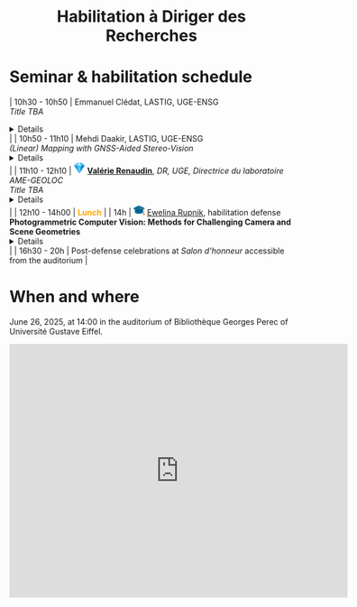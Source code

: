 

<h1 style="text-align: center;"> <b>Habilitation à Diriger des Recherches</b> </h1>

# Seminar \& habilitation schedule

| 10h30 - 10h50 | Emmanuel Clédat, LASTIG, UGE-ENSG <br><em> Title TBA </em> <br><details> TBA </details> |
| 10h50 - 11h10 | Mehdi Daakir, LASTIG, UGE-ENSG <br><em> (Linear) Mapping with GNSS-Aided Stereo-Vision </em> <br><details> TBA </details> |
| 11h10 - 12h10 | <img src="/img/diamond.png"  width="20"> [**Valérie Renaudin**](https://pagespro.univ-gustave-eiffel.fr/valerie-renaudin), *DR, UGE, Directrice du laboratoire AME-GEOLOC* <br><em>Title TBA</em> <br><details>TBA</details> |
| 12h10 - 14h00 | <span style="color:orange"> <b>Lunch</b> </span> |
| 14h | <img src="/img/grad.png"  width="20"> [Ewelina Rupnik](https://erupnik.github.io), habilitation defense<br> <b>Photogrammetric Computer Vision: Methods for Challenging Camera and Scene Geometries</b> <br><details>  This habilitation manuscript addresses some of the challenges in Photogrammetric Computer Vision - where speed, automation, or precision still fall short in demanding 3D reconstruction scenarios. I focus on three key areas: improving camera pose estimation, enhancing stereo matching and depth map quality, and modeling complex reflectance using neural representations.

Throughout the manuscript, I combine rigorous geometry and uncertainty modeling with insights from deep learning, showing how these approaches can work together rather than in opposition. The proposed methods are tested across diverse cases - from satellite and aerial imagery to time-series data and terrestrial acquisitions. They are designed to be both robust and computationally efficient, especially in scenes with many images, poor texture, non-Lambertian surfaces, or long temporal gaps. </details>  |
| 16h30 - 20h | Post-defense celebrations at *Salon d'honneur* accessible from the auditorium |

# When and where
June 26, 2025, at 14:00 in the auditorium of Bibliothèque Georges Perec of Université Gustave Eiffel.

<iframe src="https://www.google.com/maps/embed?pb=!1m18!1m12!1m3!1d695.5259685473127!2d2.5904168175195754!3d48.83997412328259!2m3!1f0!2f0!3f0!3m2!1i1024!2i768!4f13.1!3m3!1m2!1s0x47e60e32b2d25945%3A0x63adb2dd33d18234!2sBiblioth%C3%A8que%20Georges%20Perec%20de%20l&#39;Universit%C3%A9%20Gustave%20Eiffel!5e0!3m2!1sfr!2sfr!4v1749571121176!5m2!1sfr!2sfr" width="600" height="450" style="border:0;" allowfullscreen="" loading="lazy" referrerpolicy="no-referrer-when-downgrade"></iframe>

